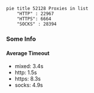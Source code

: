 
```mermaid
pie title 52128 Proxies in list
    "HTTP" : 22967
    "HTTPS": 6664
    "SOCKS" : 28394
```

### Some Info
#### Average Timeout

- mixed: 3.4s
- http: 1.5s
- https: 8.3s
- socks: 4.9s